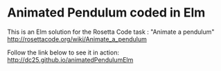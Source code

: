 # Animated Pendulum coded in Elm

This is an Elm solution for the Rosetta Code task : "Animate a pendulum"
http://rosettacode.org/wiki/Animate_a_pendulum

Follow the link below to see it in action:
http://dc25.github.io/animatedPendulumElm
